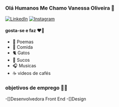 ### Olá Humanos Me Chamo Vanessa Oliveira  🌻

<a href="https://https://www.linkedin.com/in/vanessa-oliveira-0036a4154/"><img alt="LinkedIn" src="https://img.shields.io/badge/LinkedIn-Vanessa%20Oliveira%20-yellow?style=flat-square&logo=linkedin"></a>
<a href="https://https://instagram.com/nessa_liver"><img alt="Instagram" src="https://img.shields.io/badge/Instagram-nessa_liver-yellow?style=flat-square&logo=instagram"></a>


#### gosta-se e faz ❤️🌻
- 📓 Poemas
- 🍰 Comida
- 🐈 Gatos
- 🥤 Sucos
- 🎧 Musicas 
- ☕ videos de cafés

### objetivos de emprego 👩‍💻

-[]Desenvolvedora Front End
-[]Design
